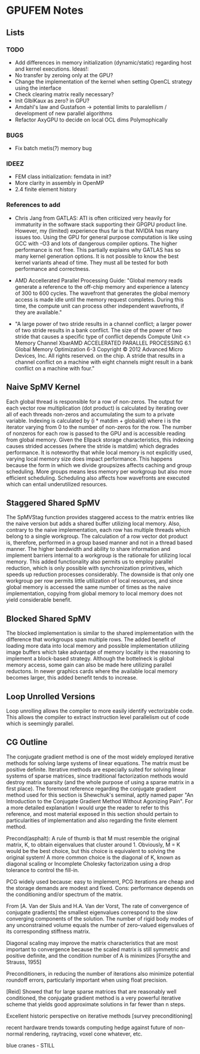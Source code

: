 GPUFEM Notes
============

## Lists
### TODO
* Add differences in memory initialization (dynamic/static) regarding host and kernel executions.
Ideas!:
* No transfer by zeroing only at the GPU?
* Change the implementation of the kernel when setting OpenCL strategy using the
interface
* Check clearing matrix really necessary?
* Init GlblKaux as zero? in GPU?
* Amdahl's law and Gustafson -> potential limits to paralellism / development of
  new parallel algorithms
* Refactor AxyGPU to decide on local OCL dims Polymophically

### BUGS
* Fix batch metis(?) memory bug

### IDEEZ
* FEM class initialization: femdata in init?
* More clarity in assembly in OpenMP
* 2.4 finite element history

### References to add
* Chris Jang from GATLAS:
ATI is often criticized very heavily for immaturity in the software stack
supporting their GPGPU product line. However, my (limited) experience thus
far is that NVIDIA has many issues too. Using the GPU for general purpose
computation is like using GCC with -O3 and lots of dangerous compiler
options. The higher performance is not free. This partially explains why
GATLAS has so many kernel generation options. It is not possible to know
the best kernel variants ahead of time. They must all be tested for both
performance and correctness.

* AMD Accellerated Parallel Processing Guide:
"Global memory reads generate a reference to the off-chip memory and
experience a latency of 300 to 600 cycles. The wavefront that generates the
global memory access is made idle until the memory request completes. During
this time, the compute unit can process other independent wavefronts, if they are
available."

* "A large power of two stride
results in a channel conflict; a larger power of two stride results in a bank conflict.
The size of the power of two stride that causes a specific type of conflict depends
Compute Unit <> Memory Channel XbarAMD ACCELERATED  PARALLEL  PROCESSING
6.1 Global Memory Optimization 6-3
Copyright © 2012 Advanced Micro Devices, Inc. All rights reserved.
on the chip. A stride that results in a channel conflict on a machine with eight
channels might result in a bank conflict on a machine with four."

## Naive SpMV Kernel
Each global thread is responsible for a row of non-zeros. The output for each vector row multiplication (dot product) is calculated by iterating over all of each threads non-zeros and accumulating the sum to a private variable. Indexing is calculated by (i * matdim + globalid) where i is the iterator varying from 0 to the number of non-zeros for the row. The number of nonzeros for each row is passed to the GPU and is accessible reading from global memory. Given the Ellpack storage characteristics, this indexing causes strided accesses (where the stride is matdim) which degrades performance. It is noteworthy that while local memory is not explicitly used, varying local memory size does impact performance. This happens because the form in which we divide groupsizes affects caching and group scheduling. More groups means less memory per workgroup but also more efficient scheduling. Scheduling also affects how wavefronts are executed which can entail underutilized resources.

## Staggered Shared SpMV
The SpMVStag function provides staggered access to the matrix entries like the naive version but adds a shared buffer utilizing local memory. Also, contrary to the naive implementation, each row has multiple threads which belong to a single workgroup. The calculation of a row vector dot product is, therefore, performed in a group based manner and not in a thread based manner. The higher bandwidth and ability to share information and implement barriers internal to a workgroup is the rationale for utilizing local memory. This added functionality also permits us to employ parallel reduction, which is only possible with synchronization primitives, which speeds up reduction processes considerably. The downside is that only one workgroup per row permits little utilization of local resources, and since global memory is accessed the same number of times as the naive implementation, copying from global memory to local memory does not yield considerable benefit.

## Blocked Shared SpMV
The blocked implementation is similar to the shared implementation with the difference that workgroups span multiple rows. The added benefit of loading more data into local memory and possible implementation utilizing image buffers which take advantage of memory locality is the reasoning to implement a block-based strategy. Although the bottelneck is global memory access, some gain can also be made here utilizing parallel reductons. In newer graphics cards where the available local memory becomes larger, this added benefit tends to increase.

## Loop Unrolled Versions
Loop unrolling allows the compiler to more easily identify vectorizable code. This allows the compiler to extract instruction level parallelism out of code which is seemingly parallel.

## CG Outline
The conjugate gradient method is one of the most widely employed iterative methods for solving large systems of linear equations. The matrix must be positive definite. Iterative methods are especially suited for solving linear systems of sparse matrices, since traditional factorization methods would destroy matrix sparsity (and the whole purpose of using a sparse matrix in a first place). The foremost reference regarding the conjugate gradient method used for this section is Shewchuk's seminal, aptly named paper "An Introduction to the Conjugate Gradient Method Without Agonizing Pain". For a more detailed explanation I would urge the reader to refer to this reference, and most material exposed in this section should pertain to particularities of implementation and also regarding the finite element method.

Precond(asphalt): A rule of thumb is that M must resemble the original matrix, K, to obtain eigenvalues that cluster around 1. Obviously, M = K would be the best choice, but this choice is equivalent to solving the original system! A more common choice is the diagonal of K, known as diagonal scaling or Incomplete Cholesky factorization using a drop tolerance to control the fill-in.

PCG widely used because: easy to implement, PCG iterations are cheap and the storage demands are modest and fixed. Cons: performance depends on the conditioning and/or spectrum of the matrix.

From [A. Van der Sluis and H.A. Van der Vorst, The rate of convergence of conjugate gradients] the smallest eigenvalues correspond to the slow converging components of the solution. The number of rigid body modes of any unconstrained volume equals the number of zero-valued eigenvalues of its corresponding stiffness matrix.

Diagonal scaling may improve the matrix characteristics that are most important to convergence because the scaled matrix is still symmetric and positive definite, and the condition number of A is minimizes [Forsythe and Strauss, 1955]

Preconditioners, in reducing the number of iterations also minimize potential roundoff errors, particularly important when using float precision.

[Reid] Showed that for large sparse matrices that are reasonably well conditioned, the conjugate gradient method is a very powerful iterative scheme that yields good approximate solutions in far fewer than n steps.

Excellent historic perspective on iterative methods [survey preconditioning]

recent hardware trends towards computing hedge against future of non-normal rendering, raytracing, voxel cone whatever, etc.

blue cranes - STILL


